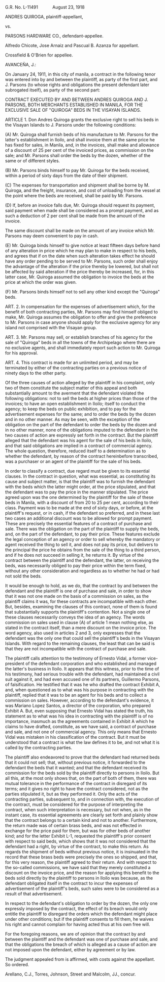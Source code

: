 G.R. No. L-11491            August 23, 1918

  

ANDRES QUIROGA, plaintiff-appellant,

vs.

PARSONS HARDWARE CO., defendant-appellee.

  

Alfredo Chicote, Jose Arnaiz and Pascual B. Azanza for appellant.

Crossfield & O'Brien for appellee.

  

AVANCEÑA, J.:

  

On January 24, 1911, in this city of manila, a contract in the following tenor was entered into by and between the plaintiff, as party of the first part, and J. Parsons (to whose rights and obligations the present defendant later subrogated itself), as party of the second part:

  

CONTRACT EXECUTED BY AND BETWEEN ANDRES QUIROGA AND J. PARSONS, BOTH MERCHANTS ESTABLISHED IN MANILA, FOR THE EXCLUSIVE SALE OF "QUIROGA" BEDS IN THE VISAYAN ISLANDS.

  

ARTICLE 1. Don Andres Quiroga grants the exclusive right to sell his beds in the Visayan Islands to J. Parsons under the following conditions:

  

(A) Mr. Quiroga shall furnish beds of his manufacture to Mr. Parsons for the latter's establishment in Iloilo, and shall invoice them at the same price he has fixed for sales, in Manila, and, in the invoices, shall make and allowance of a discount of 25 per cent of the invoiced prices, as commission on the sale; and Mr. Parsons shall order the beds by the dozen, whether of the same or of different styles.

  

(B) Mr. Parsons binds himself to pay Mr. Quiroga for the beds received, within a period of sixty days from the date of their shipment.

  

(C) The expenses for transportation and shipment shall be borne by M. Quiroga, and the freight, insurance, and cost of unloading from the vessel at the point where the beds are received, shall be paid by Mr. Parsons.

  

(D) If, before an invoice falls due, Mr. Quiroga should request its payment, said payment when made shall be considered as a prompt payment, and as such a deduction of 2 per cent shall be made from the amount of the invoice.

  

The same discount shall be made on the amount of any invoice which Mr. Parsons may deem convenient to pay in cash.

  

(E) Mr. Quiroga binds himself to give notice at least fifteen days before hand of any alteration in price which he may plan to make in respect to his beds, and agrees that if on the date when such alteration takes effect he should have any order pending to be served to Mr. Parsons, such order shall enjoy the advantage of the alteration if the price thereby be lowered, but shall not be affected by said alteration if the price thereby be increased, for, in this latter case, Mr. Quiroga assumed the obligation to invoice the beds at the price at which the order was given.

  

(F) Mr. Parsons binds himself not to sell any other kind except the "Quiroga" beds.

  

ART. 2. In compensation for the expenses of advertisement which, for the benefit of both contracting parties, Mr. Parsons may find himself obliged to make, Mr. Quiroga assumes the obligation to offer and give the preference to Mr. Parsons in case anyone should apply for the exclusive agency for any island not comprised with the Visayan group.

  

ART. 3. Mr. Parsons may sell, or establish branches of his agency for the sale of "Quiroga" beds in all the towns of the Archipelago where there are no exclusive agents, and shall immediately report such action to Mr. Quiroga for his approval.

  

ART. 4. This contract is made for an unlimited period, and may be terminated by either of the contracting parties on a previous notice of ninety days to the other party.

  

Of the three causes of action alleged by the plaintiff in his complaint, only two of them constitute the subject matter of this appeal and both substantially amount to the averment that the defendant violated the following obligations: not to sell the beds at higher prices than those of the invoices; to have an open establishment in Iloilo; itself to conduct the agency; to keep the beds on public exhibition, and to pay for the advertisement expenses for the same; and to order the beds by the dozen and in no other manner. As may be seen, with the exception of the obligation on the part of the defendant to order the beds by the dozen and in no other manner, none of the obligations imputed to the defendant in the two causes of action are expressly set forth in the contract. But the plaintiff alleged that the defendant was his agent for the sale of his beds in Iloilo, and that said obligations are implied in a contract of commercial agency. The whole question, therefore, reduced itself to a determination as to whether the defendant, by reason of the contract hereinbefore transcribed, was a purchaser or an agent of the plaintiff for the sale of his beds.

  

In order to classify a contract, due regard must be given to its essential clauses. In the contract in question, what was essential, as constituting its cause and subject matter, is that the plaintiff was to furnish the defendant with the beds which the latter might order, at the price stipulated, and that the defendant was to pay the price in the manner stipulated. The price agreed upon was the one determined by the plaintiff for the sale of these beds in Manila, with a discount of from 20 to 25 per cent, according to their class. Payment was to be made at the end of sixty days, or before, at the plaintiff's request, or in cash, if the defendant so preferred, and in these last two cases an additional discount was to be allowed for prompt payment. These are precisely the essential features of a contract of purchase and sale. There was the obligation on the part of the plaintiff to supply the beds, and, on the part of the defendant, to pay their price. These features exclude the legal conception of an agency or order to sell whereby the mandatory or agent received the thing to sell it, and does not pay its price, but delivers to the principal the price he obtains from the sale of the thing to a third person, and if he does not succeed in selling it, he returns it. By virtue of the contract between the plaintiff and the defendant, the latter, on receiving the beds, was necessarily obliged to pay their price within the term fixed, without any other consideration and regardless as to whether he had or had not sold the beds.

  

It would be enough to hold, as we do, that the contract by and between the defendant and the plaintiff is one of purchase and sale, in order to show that it was not one made on the basis of a commission on sales, as the plaintiff claims it was, for these contracts are incompatible with each other. But, besides, examining the clauses of this contract, none of them is found that substantially supports the plaintiff's contention. Not a single one of these clauses necessarily conveys the idea of an agency. The words commission on sales used in clause (A) of article 1 mean nothing else, as stated in the contract itself, than a mere discount on the invoice price. The word agency, also used in articles 2 and 3, only expresses that the defendant was the only one that could sell the plaintiff's beds in the Visayan Islands. With regard to the remaining clauses, the least that can be said is that they are not incompatible with the contract of purchase and sale.

  

The plaintiff calls attention to the testimony of Ernesto Vidal, a former vice-president of the defendant corporation and who established and managed the latter's business in Iloilo. It appears that this witness, prior to the time of his testimony, had serious trouble with the defendant, had maintained a civil suit against it, and had even accused one of its partners, Guillermo Parsons, of falsification. He testified that it was he who drafted the contract Exhibit A, and, when questioned as to what was his purpose in contracting with the plaintiff, replied that it was to be an agent for his beds and to collect a commission on sales. However, according to the defendant's evidence, it was Mariano Lopez Santos, a director of the corporation, who prepared Exhibit A. But, even supposing that Ernesto Vidal has stated the truth, his statement as to what was his idea in contracting with the plaintiff is of no importance, inasmuch as the agreements contained in Exhibit A which he claims to have drafted, constitute, as we have said, a contract of purchase and sale, and not one of commercial agency. This only means that Ernesto Vidal was mistaken in his classification of the contract. But it must be understood that a contract is what the law defines it to be, and not what it is called by the contracting parties.

  

The plaintiff also endeavored to prove that the defendant had returned beds that it could not sell; that, without previous notice, it forwarded to the defendant the beds that it wanted; and that the defendant received its commission for the beds sold by the plaintiff directly to persons in Iloilo. But all this, at the most only shows that, on the part of both of them, there was mutual tolerance in the performance of the contract in disregard of its terms; and it gives no right to have the contract considered, not as the parties stipulated it, but as they performed it. Only the acts of the contracting parties, subsequent to, and in connection with, the execution of the contract, must be considered for the purpose of interpreting the contract, when such interpretation is necessary, but not when, as in the instant case, its essential agreements are clearly set forth and plainly show that the contract belongs to a certain kind and not to another. Furthermore, the return made was of certain brass beds, and was not effected in exchange for the price paid for them, but was for other beds of another kind; and for the letter Exhibit L-1, requested the plaintiff's prior consent with respect to said beds, which shows that it was not considered that the defendant had a right, by virtue of the contract, to make this return. As regards the shipment of beds without previous notice, it is insinuated in the record that these brass beds were precisely the ones so shipped, and that, for this very reason, the plaintiff agreed to their return. And with respect to the so-called commissions, we have said that they merely constituted a discount on the invoice price, and the reason for applying this benefit to the beds sold directly by the plaintiff to persons in Iloilo was because, as the defendant obligated itself in the contract to incur the expenses of advertisement of the plaintiff's beds, such sales were to be considered as a result of that advertisement.

  

In respect to the defendant's obligation to order by the dozen, the only one expressly imposed by the contract, the effect of its breach would only entitle the plaintiff to disregard the orders which the defendant might place under other conditions; but if the plaintiff consents to fill them, he waives his right and cannot complain for having acted thus at his own free will.

  

For the foregoing reasons, we are of opinion that the contract by and between the plaintiff and the defendant was one of purchase and sale, and that the obligations the breach of which is alleged as a cause of action are not imposed upon the defendant, either by agreement or by law.

  

The judgment appealed from is affirmed, with costs against the appellant. So ordered.

  

Arellano, C.J., Torres, Johnson, Street and Malcolm, JJ., concur.